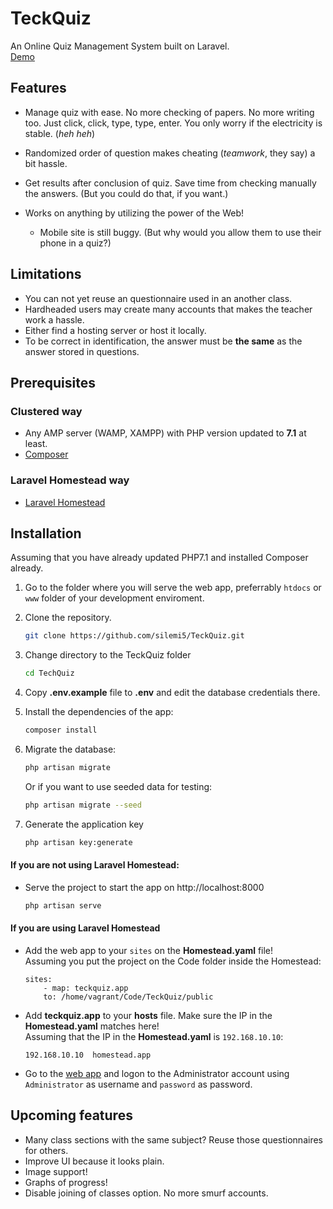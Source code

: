 # TeckQuiz
An Online Quiz Management System built on Laravel.  
[Demo](http://damp-tundra-88811.herokuapp.com)

## Features
- Manage quiz with ease. No more checking of papers. No more writing too. Just click, click, type, type, enter. You only worry if the electricity is stable. (*heh heh*)

- Randomized order of question makes cheating (*teamwork*, they say) a bit hassle.
- Get results after conclusion of quiz. Save time from checking manually the answers. (But you could do that, if you want.)
- Works on anything by utilizing the power of the Web!
    - Mobile site is still buggy. (But why would you allow them to use their phone in a quiz?)

## Limitations
- You can not yet reuse an questionnaire used in an another class.
- Hardheaded users may create many accounts that makes the teacher work a hassle.
- Either find a hosting server or host it locally.
- To be correct in identification, the answer must be **the same** as the answer stored in questions.

## Prerequisites
### Clustered way
- Any AMP server (WAMP, XAMPP) with PHP version updated to **7.1** at least.
- [Composer](https://getcomposer.org/)

### Laravel Homestead way
- [Laravel Homestead](https://laravel.com/docs/5.4/homestead)

## Installation
Assuming that you have already updated PHP7.1 and installed Composer already.
1. Go to the folder where you will serve the web app, preferrably `htdocs` or `www` folder 
of your development enviroment.

2. Clone the repository.
    ```bash
    git clone https://github.com/silemi5/TeckQuiz.git
    ```

3. Change directory to the TeckQuiz folder
    ```bash
    cd TechQuiz
    ```

4. Copy **.env.example** file to **.env** and edit the database credentials there.

5. Install the dependencies of the app:
    ```bash
    composer install
    ````

6. Migrate the database:
    ```bash
    php artisan migrate
    ```
    Or if you want to use seeded data for testing:
    ```bash
    php artisan migrate --seed
    ```
7. Generate the application key
    ```bash
    php artisan key:generate
    ``` 
#### If you are not using Laravel Homestead:
- Serve the project to start the app on http://localhost:8000
    ```bash
    php artisan serve
    ```

#### If you are using Laravel Homestead
- Add the web app to your `sites` on the **Homestead.yaml** file!  
  Assuming you put the project on the Code folder inside the Homestead:
    ```
    sites:
        - map: teckquiz.app
        to: /home/vagrant/Code/TeckQuiz/public
    ```
    
- Add **teckquiz.app** to your **hosts** file. Make sure the IP in the **Homestead.yaml** matches here!  
  Assuming that the IP in the **Homestead.yaml** is `192.168.10.10`:
    ```
    192.168.10.10  homestead.app
    ```
- Go to the [web app](http://techquiz.app) and logon to the Administrator account using `Administrator` as username and `password` as password.

## Upcoming features
- Many class sections with the same subject? Reuse those questionnaires for others.
- Improve UI because it looks plain.
- Image support!
- Graphs of progress!
- Disable joining of classes option. No more smurf accounts.